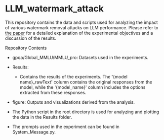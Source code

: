 # LLM_watermark_attack

This repository contains the data and scripts used for analyzing the impact of various watermark removal attacks on LLM performance. Please refer to [the paper](https://github.com/aMa2210/LLM_watermark_attack/blob/main/Understanding%20the%20Impact%20of%20Watermark%20Removal%20Prompts%20on%20LLM%20Performance.pdf) for a detailed explanation of the experimental objectives and a discussion of the results.

Repository Contents
- gpqa/Global_MMLU/MMLU_pro: Datasets used in the experiments.
- Results:
  - Contains the results of the experiments. The '{model name}_rawText' column contains the original responses from the model, while the '{model_name}' column includes the options extracted from these responses. 
- figure: Outputs and visualizations derived from the analysis.

- The Python script in the root directory is used for analyzing and plotting the data in the Results folder.
- The prompts used in the experiment can be found in System_Message.py.

